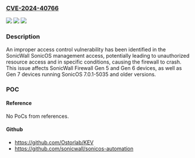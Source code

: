 ### [CVE-2024-40766](https://cve.mitre.org/cgi-bin/cvename.cgi?name=CVE-2024-40766)
![](https://img.shields.io/static/v1?label=Product&message=SonicOS&color=blue)
![](https://img.shields.io/static/v1?label=Version&message=%3D%205.9.2.14-12o%20and%20older%20versions%20&color=brighgreen)
![](https://img.shields.io/static/v1?label=Vulnerability&message=CWE-284%20Improper%20Access%20Control&color=brighgreen)

### Description

An improper access control vulnerability has been identified in the SonicWall SonicOS management access, potentially leading to unauthorized resource access and in specific conditions, causing the firewall to crash. This issue affects SonicWall Firewall Gen 5 and Gen 6 devices, as well as Gen 7 devices running SonicOS 7.0.1-5035 and older versions.

### POC

#### Reference
No PoCs from references.

#### Github
- https://github.com/Ostorlab/KEV
- https://github.com/sonicwall/sonicos-automation

